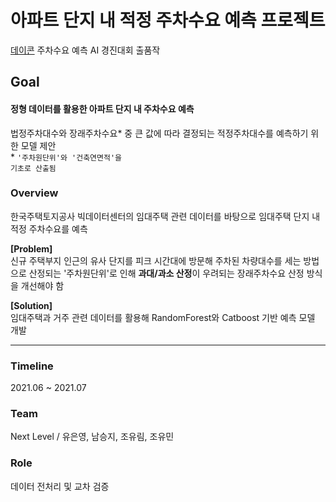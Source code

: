 # 아파트 단지 내 적정 주차수요 예측 프로젝트
[데이콘](https://dacon.io/competitions/official/235745/overview/description) 주차수요 예측 AI 경진대회 출품작

## Goal 
#### **정형 데이터를 활용한 아파트 단지 내 주차수요 예측** <br>
법정주차대수와 장래주차수요* 중 큰 값에 따라 결정되는 적정주차대수를 예측하기 위한 모델 제안 <br>
\* <code>'주차원단위'와 '건축연면적'을 기초로 산출됨</code>


### Overview
한국주택토지공사 빅데이터센터의 임대주택 관련 데이터를 바탕으로 임대주택 단지 내 적정 주차수요를 예측 <br>

**[Problem]** <br>
신규 주택부지 인근의 유사 단지를 피크 시간대에 방문해 주차된 차량대수를 세는 방법으로 산정되는 '주차원단위'로 인해 **과대/과소 산정**이 우려되는 장래주차수요 산정 방식을 개선해야 함

**[Solution]** <br>
임대주택과 거주 관련 데이터를 활용해 RandomForest와 Catboost 기반 예측 모델 개발

- - -

### Timeline
2021.06 ~ 2021.07

### Team
Next Level / 유은영, 남승지, 조유림, 조유민

### Role
데이터 전처리 및 교차 검증
